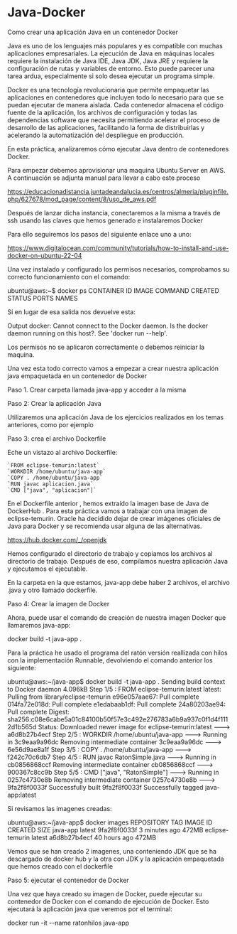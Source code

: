 # Java-Docker
Como crear una aplicación Java en un contenedor Docker

Java es uno de los lenguajes más populares y es compatible con muchas aplicaciones empresariales. La ejecución de Java en máquinas locales requiere la instalación de Java IDE, Java JDK, Java JRE y requiere la configuración de rutas y variables de entorno. Esto puede parecer una tarea ardua, especialmente si solo desea ejecutar un programa simple.

Docker es una tecnología revolucionaria que permite empaquetar las aplicaciones en contenedores que incluyen todo lo necesario para que se puedan ejecutar de manera aislada. Cada contenedor almacena el código fuente de la aplicación, los archivos de configuración y todas las dependencias software que necesita permitiendo acelerar el proceso de desarrollo de las aplicaciones, facilitando la forma de distribuirlas y acelerando la automatización del despliegue en producción.

En esta práctica, analizaremos cómo ejecutar Java dentro de contenedores Docker.

Para empezar debemos aprovisionar una maquina Ubuntu Server en AWS. A continuación se adjunta manual para llevar a cabo este proceso

https://educacionadistancia.juntadeandalucia.es/centros/almeria/pluginfile.php/627678/mod_page/content/8/uso_de_aws.pdf

Después de lanzar dicha instancia, conectaremos a la misma a través de ssh usando las claves que hemos generado e instalaremos Docker

Para ello seguiremos los pasos del siguiente enlace uno a uno:

https://www.digitalocean.com/community/tutorials/how-to-install-and-use-docker-on-ubuntu-22-04

Una vez instalado y configurado los permisos necesarios, comprobamos su correcto funcionamiento con el comando:

ubuntu@aws:~$ docker ps
CONTAINER ID   IMAGE    COMMAND    CREATED        STATUS            PORTS    NAMES

Si en lugar de esa salida nos devuelve esta:

Output
docker: Cannot connect to the Docker daemon. Is the docker daemon running on this host?.
See 'docker run --help'.

Los permisos no se aplicaron correctamente o debemos reiniciar la maquina.

Una vez esta todo correcto vamos a empezar a crear nuestra aplicación java empaquetada en un contenedor de Docker

Paso 1. Crear carpeta llamada java-app y acceder a la misma

Paso 2: Crear la aplicación Java

Utilizaremos una aplicación Java de los ejercicios realizados en los temas anteriores, como por ejemplo

Paso 3: crea el archivo Dockerfile

Eche un vistazo al archivo Dockerfile:

    `FROM eclipse-temurin:latest`
    `WORKDIR /home/ubuntu/java-app`
    `COPY . /home/ubuntu/java-app`
    `RUN javac aplicacion.java`
    `CMD ["java", "aplicacion"]`

En el Dockerfile anterior , hemos extraído la imagen base de Java de DockerHub . Para esta práctica vamos a trabajar con una imagen de eclipse-temurin.
Oracle ha decidido dejar de crear imágenes oficiales de Java para Docker y se recomienda usar alguna de las alternativas.

https://hub.docker.com/_/openjdk

Hemos configurado el directorio de trabajo y copiamos los archivos al directorio de trabajo. Después de eso, compilamos nuestra aplicación Java y ejecutamos el ejecutable.

En la carpeta en la que estamos, java-app debe haber 2 archivos, el archivo .java y otro llamado dockerfile.

Paso 4: Crear la imagen de Docker

Ahora, puede usar el comando de creación de nuestra imagen Docker que llamaremos java-app:

docker build -t java-app .

Para la práctica he usado el programa del ratón versión reallizada con hilos con la implementación Runnable, devolviendo el comando anterior los siguiente:

ubuntu@aws:~/java-app$ docker build -t java-app .
Sending build context to Docker daemon  4.096kB
Step 1/5 : FROM eclipse-temurin:latest
latest: Pulling from library/eclipse-temurin
e96e057aae67: Pull complete
014fa72e018d: Pull complete
e1edabaab1df: Pull complete
24a80203ae94: Pull complete
Digest: sha256:c08e6cabe5a01c84100b50f57e3c492e276783a6b9a937c0f1d4f1112d1b565d
Status: Downloaded newer image for eclipse-temurin:latest
 ---> a6d8b27b4ecf
Step 2/5 : WORKDIR /home/ubuntu/java-app
 ---> Running in 3c9eaa9a96dc
Removing intermediate container 3c9eaa9a96dc
 ---> 6e56d9ae8a1f
Step 3/5 : COPY . /home/ubuntu/java-app
 ---> f242c70c6db7
Step 4/5 : RUN javac RatonSimple.java
 ---> Running in cb0856868ccf
Removing intermediate container cb0856868ccf
 ---> 900367c8cc9b
Step 5/5 : CMD ["java", "RatonSimple"]
 ---> Running in 0257c4730e8b
Removing intermediate container 0257c4730e8b
 ---> 9fa2f8f0033f
Successfully built 9fa2f8f0033f
Successfully tagged java-app:latest

Si revisamos las imagenes creadas:

ubuntu@aws:~/java-app$ docker images
REPOSITORY               TAG       IMAGE ID       CREATED         SIZE
java-app                 latest    9fa2f8f0033f   3 minutes ago   472MB
eclipse-temurin          latest    a6d8b27b4ecf   40 hours ago    472MB

Vemos que se han creado 2 imagenes, una conteniendo JDK que se ha descargado de docker hub y la otra con JDK y la aplicación empaquetada que hemos creado con el dockerfile

Paso 5: ejecutar el contenedor de Docker

Una vez que haya creado su imagen de Docker, puede ejecutar su contenedor de Docker con el comando de ejecución de Docker. Esto ejecutará la aplicación java que veremos por el terminal:

docker run -it --name ratonhilos java-app

